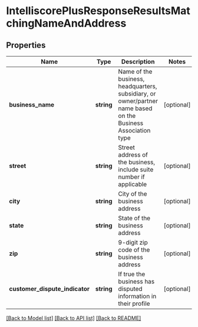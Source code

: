 # IntelliscorePlusResponseResultsMatchingNameAndAddress

## Properties
Name | Type | Description | Notes
------------ | ------------- | ------------- | -------------
**business_name** | **string** | Name of the business, headquarters, subsidiary, or owner/partner name based on the Business Association type | [optional] 
**street** | **string** | Street address of the business, include suite number if applicable | [optional] 
**city** | **string** | City of the business address | [optional] 
**state** | **string** | State of the business address | [optional] 
**zip** | **string** | 9-digit zip code of the business address | [optional] 
**customer_dispute_indicator** | **string** | If true the business has disputed information in their profile | [optional] 

[[Back to Model list]](../README.md#documentation-for-models) [[Back to API list]](../README.md#documentation-for-api-endpoints) [[Back to README]](../README.md)


